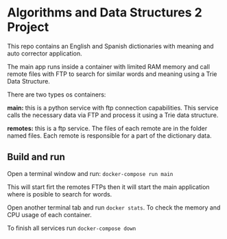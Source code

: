 # Algorithms and Data Structures 2 Project

This repo contains an English and Spanish dictionaries with meaning and auto corrector application. 

The main app runs inside a container with limited RAM memory and call remote files with FTP to search for similar words and meaning using a Trie Data Structure.

There are two types os containers:

**main:** this is a python service with ftp connection capabilities. This service calls the necessary data via FTP and process it using a Trie data structure.

**remotes:** this is a ftp service. The files of each remote are in the folder named files. Each remote is responsible for a part of the dictionary data.

## Build and run

Open a terminal window and run: `docker-compose run main` 

This will start firt the remotes FTPs then it will start the main application where is posible to search for words.

Open another terminal tab and run `docker stats`. To check the memory and CPU usage of each container.

To finish all services run `docker-compose down`


